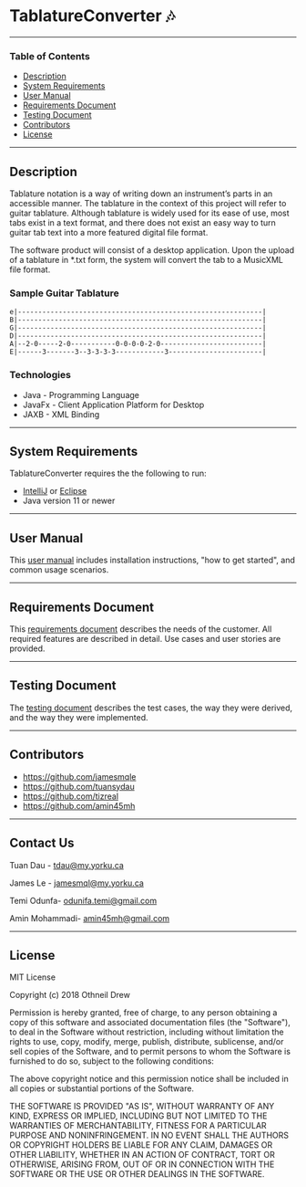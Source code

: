 # TablatureConverter 🎶

---

### Table of Contents

- [Description](#description)
- [System Requirements](#system-requirements)
- [User Manual](#user-manual)
- [Requirements Document](requirements-document)
- [Testing Document](testing-document)
- [Contributors](#contributors)
- [License](#license)

---

## Description
Tablature notation is a way of writing down an instrument’s parts in an accessible manner. The tablature in the context of this project will refer to guitar tablature. Although tablature is widely used for its ease of use, most tabs exist in a text format, and there does not exist an easy way to turn guitar tab text into a more featured digital file format.

The software product will consist of a desktop application. Upon the upload of a tablature in *.txt form, the system will convert the tab to a MusicXML file format.

### Sample Guitar Tablature

```
e|------------------------------------------------------------|
B|------------------------------------------------------------|
G|------------------------------------------------------------|
D|------------------------------------------------------------|
A|--2-0-----2-0-----------0-0-0-0-2-0-------------------------|
E|------3-------3--3-3-3-3------------3-----------------------|
```


### Technologies

- Java - Programming Language
- JavaFx - Client Application Platform for Desktop
- JAXB - XML Binding

---

## System Requirements

TablatureConverter requires the the following to run:
- [IntelliJ](https://www.jetbrains.com/idea/download/#section=windows) or [Eclipse](https://www.eclipse.org/downloads/)
- Java version 11 or newer

---

## User Manual

This [user manual](https://github.com/jamesmqle/TablatureConverter/blob/main/Documentation/User%20Manual.pdf) includes installation instructions, "how to get started", and common usage scenarios.

---

## Requirements Document
This [requirements document](https://github.com/jamesmqle/TablatureConverter/blob/main/Documentation/Requirements%20Document.pdf) describes the needs of the customer. All required features are described in detail. Use cases and user stories are provided.

---

## Testing Document

The [testing document](https://github.com/jamesmqle/TablatureConverter/blob/main/Documentation/Testing%20Document.pdf) describes the test cases, the way they were derived, and the way they were implemented.

---

## Contributors

- https://github.com/jamesmqle
- https://github.com/tuansydau
- https://github.com/tizreal
- https://github.com/amin45mh

---

## Contact Us

Tuan Dau - tdau@my.yorku.ca

James Le - jamesmql@my.yorku.ca

Temi Odunfa- odunifa.temi@gmail.com

Amin Mohammadi- amin45mh@gmail.com

---

## License

MIT License

Copyright (c) 2018 Othneil Drew

Permission is hereby granted, free of charge, to any person obtaining a copy
of this software and associated documentation files (the "Software"), to deal
in the Software without restriction, including without limitation the rights
to use, copy, modify, merge, publish, distribute, sublicense, and/or sell
copies of the Software, and to permit persons to whom the Software is
furnished to do so, subject to the following conditions:

The above copyright notice and this permission notice shall be included in all
copies or substantial portions of the Software.

THE SOFTWARE IS PROVIDED "AS IS", WITHOUT WARRANTY OF ANY KIND, EXPRESS OR
IMPLIED, INCLUDING BUT NOT LIMITED TO THE WARRANTIES OF MERCHANTABILITY,
FITNESS FOR A PARTICULAR PURPOSE AND NONINFRINGEMENT. IN NO EVENT SHALL THE
AUTHORS OR COPYRIGHT HOLDERS BE LIABLE FOR ANY CLAIM, DAMAGES OR OTHER
LIABILITY, WHETHER IN AN ACTION OF CONTRACT, TORT OR OTHERWISE, ARISING FROM,
OUT OF OR IN CONNECTION WITH THE SOFTWARE OR THE USE OR OTHER DEALINGS IN THE
SOFTWARE.


